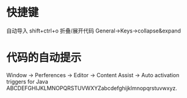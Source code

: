 ﻿#	快捷键
自动导入	shift+ctrl+o
折叠/展开代码  General->Keys->collapse&expand


#	代码的自动提示
Window -> Perferences -> Editor -> Content Assist -> Auto activation triggers for Java
ABCDEFGHIJKLMNOPQRSTUVWXYZabcdefghijklmnopqrstuvwxyz.